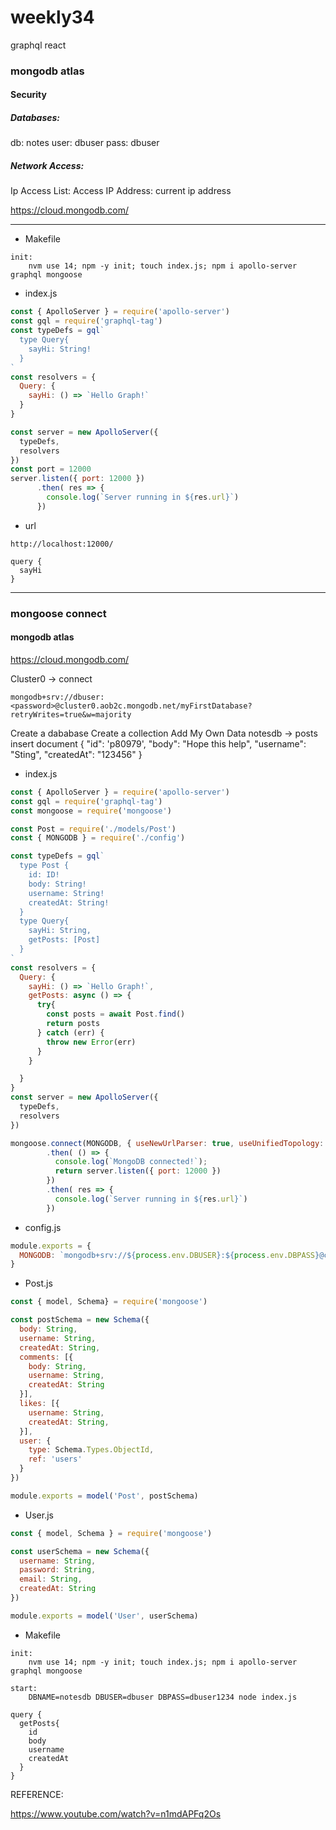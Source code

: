 # weekly34
graphql react 

### mongodb atlas

#### Security
##### Databases:
db: notes
user: dbuser
pass: dbuser

##### Network Access:
Ip Access List: 
Access IP Address: current ip address 

https://cloud.mongodb.com/

---------

- Makefile
```
init:
	nvm use 14; npm -y init; touch index.js; npm i apollo-server graphql mongoose
```

- index.js
```js
const { ApolloServer } = require('apollo-server')
const gql = require('graphql-tag')
const typeDefs = gql`
  type Query{
    sayHi: String!
  }
`
const resolvers = {
  Query: {
    sayHi: () => `Hello Graph!`
  }
}

const server = new ApolloServer({
  typeDefs,
  resolvers
})
const port = 12000
server.listen({ port: 12000 })
      .then( res => {
        console.log(`Server running in ${res.url}`)
      })
```

- url
```
http://localhost:12000/
```

```
query {
  sayHi
}
```

---------

### mongoose connect

#### mongodb atlas

https://cloud.mongodb.com/

Cluster0 -> connect
```
mongodb+srv://dbuser:<password>@cluster0.aob2c.mongodb.net/myFirstDatabase?retryWrites=true&w=majority
```

Create a dababase
Create a collection
Add My Own Data
notesdb -> posts
insert document
{ "id": 'p80979',
  "body": "Hope this help",
  "username": "Sting",
  "createdAt": "123456"
  }


- index.js
```js
const { ApolloServer } = require('apollo-server')
const gql = require('graphql-tag')
const mongoose = require('mongoose')

const Post = require('./models/Post')
const { MONGODB } = require('./config')

const typeDefs = gql`
  type Post {
    id: ID!
    body: String!
    username: String!
    createdAt: String!
  }
  type Query{
    sayHi: String,
    getPosts: [Post]
  }
`
const resolvers = {
  Query: {
    sayHi: () => `Hello Graph!`,
    getPosts: async () => {
      try{
        const posts = await Post.find()
        return posts
      } catch (err) {
        throw new Error(err)
      }
    }

  }
}
const server = new ApolloServer({
  typeDefs,
  resolvers
})

mongoose.connect(MONGODB, { useNewUrlParser: true, useUnifiedTopology: true })
        .then( () => {
          console.log(`MongoDB connected!`);
          return server.listen({ port: 12000 })
        })
        .then( res => {
          console.log(`Server running in ${res.url}`)
        })

```
- config.js
```js
module.exports = {
  MONGODB: `mongodb+srv://${process.env.DBUSER}:${process.env.DBPASS}@cluster0.aob2c.mongodb.net/${process.env.DBNAME}?retryWrites=true&w=majority`
}
```

- Post.js
```js
const { model, Schema} = require('mongoose')

const postSchema = new Schema({
  body: String,
  username: String,
  createdAt: String,
  comments: [{
    body: String,
    username: String,
    createdAt: String
  }],
  likes: [{
    username: String,
    createdAt: String,
  }],
  user: {
    type: Schema.Types.ObjectId,
    ref: 'users'
  }
})

module.exports = model('Post', postSchema)
```

- User.js
```js
const { model, Schema } = require('mongoose')

const userSchema = new Schema({
  username: String,
  password: String,
  email: String,
  createdAt: String
})

module.exports = model('User', userSchema)
```

- Makefile
```
init:
	nvm use 14; npm -y init; touch index.js; npm i apollo-server graphql mongoose

start:
	DBNAME=notesdb DBUSER=dbuser DBPASS=dbuser1234 node index.js
```

```
query {
  getPosts{
    id
    body
    username
    createdAt
  }
}
```




REFERENCE:


https://www.youtube.com/watch?v=n1mdAPFq2Os

